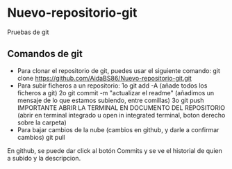 # Nuevo-repositorio-git
Pruebas de git
## Comandos de git
- Para clonar el repositorio de git, puedes usar el siguiente comando:
git clone https://github.com/AidaBS86/Nuevo-repositorio-git.git
- Para subir ficheros a un repositorio:
1o git add -A (añade todos los ficheros a git)
2o git commit -m "actualizar el readme" (añadimos un mensaje de lo que estamos subiendo, entre comillas)
3o git push
IMPORTANTE ABRIR LA TERMINAL EN DOCUMENTO DEL REPOSITORIO (abrir en terminal integrado u open in integrated terminal, boton derecho sobre la carpeta)
- Para bajar cambios de la nube (cambios en github, y darle a confirmar cambios)
git pull


En github, se puede dar click al botón Commits y se ve el historial de quien a subido y la descripcion.